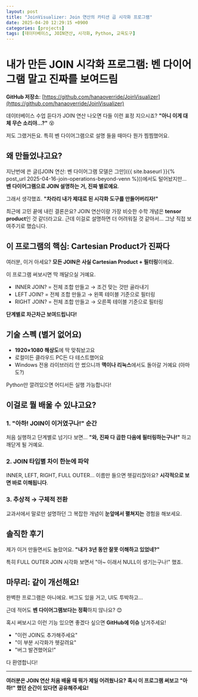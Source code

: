 ```yaml
---
layout: post
title: "JoinVisualizer: Join 연산의 카티션 곱 시각화 프로그램"
date: 2025-04-20 12:29:15 +0900
categories: [projects]
tags: [데이터베이스, JOIN연산, 시각화, Python, 교육도구]
---
```

# 내가 만든 JOIN 시각화 프로그램: 벤 다이어그램 말고 진짜를 보여드림

**GitHub 저장소**: [https://github.com/hanaoverride/JoinVisualizer](https://github.com/hanaoverride/JoinVisualizer)

데이터베이스 수업 듣다가 JOIN 연산 나오면 다들 이런 표정 지으시죠?
**"아니 이게 대체 무슨 소리야...?"** 😵

저도 그랬거든요. 특히 벤 다이어그램으로 설명 들을 때마다 뭔가 찜찜했어요.

## 왜 만들었냐고요?

지난번에 쓴 글([JOIN 연산: 벤 다이어그램 모델은 그만]({{ site.baseurl }}{% post_url 2025-04-16-join-operations-beyond-venn %}))에서도 털어놨지만...
**벤 다이어그램으로 JOIN 설명하는 거, 진짜 별로예요**.

그래서 생각했죠.
**"차라리 내가 제대로 된 시각화 도구를 만들어버리자!"**

최근에 고민 끝에 내린 결론은요? JOIN 연산이랑 가장 비슷한 수학 개념은 **tensor product**인 것 같더라고요.
근데 이걸로 설명하면 더 어려워질 것 같아서... 그냥 직접 보여주기로 했습니다.

## 이 프로그램의 핵심: Cartesian Product가 진짜다

여러분, 이거 아세요?
**모든 JOIN은 사실 Cartesian Product + 필터링**이에요.

이 프로그램 써보시면 딱 깨달으실 거예요.
- INNER JOIN? = 전체 조합 만들고 → 조건 맞는 것만 골라내기
- LEFT JOIN? = 전체 조합 만들고 → 왼쪽 테이블 기준으로 필터링
- RIGHT JOIN? = 전체 조합 만들고 → 오른쪽 테이블 기준으로 필터링

**단계별로 차근차근 보여드립니다!**

## 기술 스펙 (별거 없어요)

- **1920×1080 해상도**에 딱 맞춰놨고요
- 로컬이든 클라우드 PC든 다 테스트했어요
- Windows 전용 라이브러리 안 썼으니까 **맥이나 리눅스**에서도 돌아갈 거예요 (아마도?)

Python만 깔려있으면 어디서든 실행 가능합니다!

## 이걸로 뭘 배울 수 있냐고요?

### 1. "아하! JOIN이 이거였구나!" 순간
처음 실행하고 단계별로 넘기다 보면...
**"와, 진짜 다 곱한 다음에 필터링하는구나!"** 하고 깨닫게 될 거예요.

### 2. JOIN 타입별 차이 한눈에 파악
INNER, LEFT, RIGHT, FULL OUTER...
이름만 들으면 헷갈리잖아요? 
**시각적으로 보면 바로 이해됩니다**.

### 3. 추상적 → 구체적 전환
교과서에서 말로만 설명하던 그 복잡한 개념이
**눈앞에서 펼쳐지는** 경험을 해보세요.

## 솔직한 후기

제가 이거 만들면서도 놀랐어요.
**"내가 3년 동안 잘못 이해하고 있었네?"**

특히 FULL OUTER JOIN 시각화 보면서 "아~ 이래서 NULL이 생기는구나!" 했죠.

## 마무리: 같이 개선해요!

완벽한 프로그램은 아니에요. 
버그도 있을 거고, UI도 투박하고...

근데 적어도 **벤 다이어그램보다는 정확**하지 않나요? 😊

혹시 써보시고 이런 기능 있으면 좋겠다 싶으면 **GitHub에 이슈** 남겨주세요!
- "이런 JOIN도 추가해주세요"
- "이 부분 시각화가 헷갈려요"
- "버그 발견했어요!"

다 환영합니다!

---

**여러분은 JOIN 연산 처음 배울 때 뭐가 제일 어려웠나요?**
**혹시 이 프로그램 써보고 "아하!" 했던 순간이 있다면 공유해주세요!**